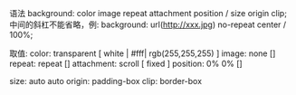 语法
  background: color image repeat attachment position / size origin clip;
  中间的斜杠不能省略，例: background: url(http://xxx.jpg) no-repeat center / 100%;

取值: 
  color: transparent [ white | #fff| rgb(255,255,255) ]
  image: none []
  repeat: repeat []
  attachment: scroll [ fixed ] 
  position: 0% 0% []
    
  size: auto auto
  origin: padding-box
  clip: border-box
     

